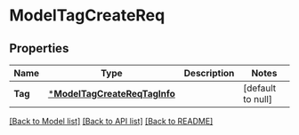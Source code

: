 # ModelTagCreateReq

## Properties
Name | Type | Description | Notes
------------ | ------------- | ------------- | -------------
**Tag** | [***ModelTagCreateReqTagInfo**](model.TagCreateReqTagInfo.md) |  | [default to null]

[[Back to Model list]](../README.md#documentation-for-models) [[Back to API list]](../README.md#documentation-for-api-endpoints) [[Back to README]](../README.md)



